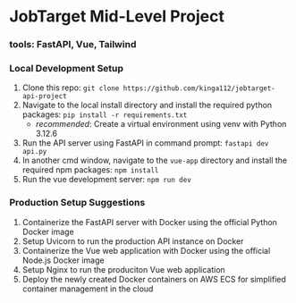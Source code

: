 # JobTarget Mid-Level Project
### tools: FastAPI, Vue, Tailwind

### Local Development Setup
1. Clone this repo: `git clone https://github.com/kinga112/jobtarget-api-project`
2. Navigate to the local install directory and install the required python packages: `pip install -r requirements.txt`
    - *recommended*: Create a virtual environment using venv with Python 3.12.6
3. Run the API server using FastAPI in command prompt: `fastapi dev api.py`
4. In another cmd window, navigate to the `vue-app` directory and install the required npm packages: `npm install`
5. Run the vue development server: `npm run dev`

### Production Setup Suggestions
1. Containerize the FastAPI server with Docker using the official Python Docker image
2. Setup Uvicorn to run the production API instance on Docker
3. Containerize the Vue web application with Docker using the official Node.js Docker image
4. Setup Nginx to run the produciton Vue web application
5. Deploy the newly created Docker containers on AWS ECS for simplified container management in the cloud
